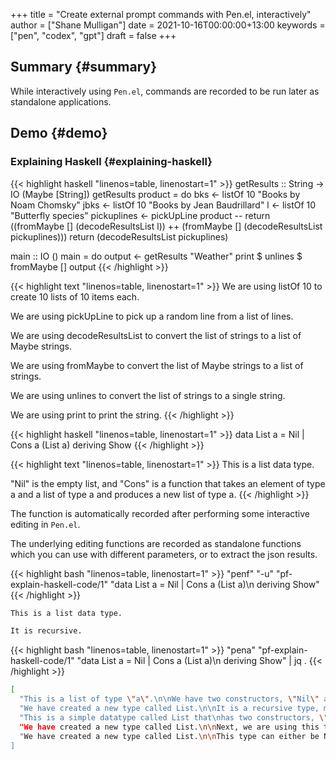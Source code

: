 +++
title = "Create external prompt commands with Pen.el, interactively"
author = ["Shane Mulligan"]
date = 2021-10-16T00:00:00+13:00
keywords = ["pen", "codex", "gpt"]
draft = false
+++

## Summary {#summary}

While interactively using `Pen.el`, commands
are recorded to be run later as standalone
applications.


## Demo {#demo}

<!-- Play on asciinema.com -->
<!-- <a title="asciinema recording" href="https://asciinema.org/a/O1DcVOa3i1wM6S7jS8XO5a51d" target="_blank"><img alt="asciinema recording" src="https://asciinema.org/a/O1DcVOa3i1wM6S7jS8XO5a51d.svg" /></a> -->
<!-- Play on the blog -->
<script src="https://asciinema.org/a/O1DcVOa3i1wM6S7jS8XO5a51d.js" id="asciicast-O1DcVOa3i1wM6S7jS8XO5a51d" async></script>


### Explaining Haskell {#explaining-haskell}

{{< highlight haskell "linenos=table, linenostart=1" >}}
getResults :: String -> IO (Maybe [String])
getResults product = do
  bks <- listOf 10 "Books by Noam Chomsky"
  jbks <- listOf 10 "Books by Jean Baudrillard"
  l <- listOf 10 "Butterfly species"
  pickuplines <- pickUpLine product
  -- return ((fromMaybe [] (decodeResultsList l)) ++ (fromMaybe [] (decodeResultsList pickuplines)))
  return (decodeResultsList pickuplines)

main :: IO ()
main = do
  output <- getResults "Weather"
  print $ unlines $ fromMaybe [] output
{{< /highlight >}}

{{< highlight text "linenos=table, linenostart=1" >}}
We are using listOf 10 to create 10 lists of
10 items each.

We are using pickUpLine to pick up a random
line from a list of lines.

We are using decodeResultsList to convert the
list of strings to a list of Maybe strings.

We are using fromMaybe to convert the list of
Maybe strings to a list of strings.

We are using unlines to convert the list of
strings to a single string.

We are using print to print the string.
{{< /highlight >}}

{{< highlight haskell "linenos=table, linenostart=1" >}}
data List a = Nil | Cons a (List a)
    deriving Show
{{< /highlight >}}

{{< highlight text "linenos=table, linenostart=1" >}}
This is a list data type.

"Nil" is the empty list, and "Cons" is a
function that takes an element of type a and a
list of type a and produces a new list of type
a.
{{< /highlight >}}

The function is automatically recorded after
performing some interactive editing in
`Pen.el`.

The underlying editing functions are recorded
as standalone functions which you can use with
different parameters, or to extract the json
results.

{{< highlight bash "linenos=table, linenostart=1" >}}
"penf" "-u" "pf-explain-haskell-code/1" "data List a = Nil | Cons a (List a)\n    deriving Show"
{{< /highlight >}}

```bash
This is a list data type.

It is recursive.
```

{{< highlight bash "linenos=table, linenostart=1" >}}
"pena" "pf-explain-haskell-code/1" "data List a = Nil | Cons a (List a)\n    deriving Show" | jq .
{{< /highlight >}}

```bash
[
  "This is a list of type \"a\".\n\nWe have two constructors, \"Nil\" and \"Cons\".\n\n\"Nil\" represents the empty list and \"Cons\"\nrepresents a nonempty list.",
  "We have created a new type called List.\n\nIt is a recursive type, meaning that it can be\ndefined in terms of itself.\n\nThe type parameter \"a\" is a type variable.\n\nIt can be any type.",
  "This is a simple datatype called List that\nhas two constructors, \"Nil\" and \"Cons\".\n\n\"Nil\" represents the empty list and \"Cons\"\nrepresents a list with a head and a tail.",
  "We have created a new type called List.\n\nNext, we are using this type to calculate the\nsum of a list of numbers.\n\n\"sum\" is a function that takes List as an\ninput and produces Float as the output.\n\nKeep in mind that \"data\" is a keyword here and\nall user-defined types in Haskell always start\nwith a capital letter.",
  "We have created a new type called List.\n\nThis type can either be Nil (which means empty\nlist) or Cons (which means a list that has a\nvalue and a list).\n\n\"deriving Show\" is a function that tells\nHaskell that we want to be able to print out\nthe value of this type."
]
```